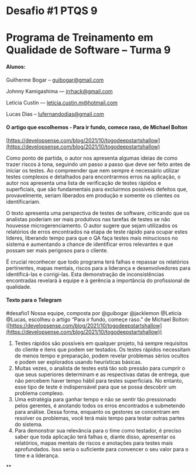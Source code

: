 # Desafio #1 PTQS 9

# Programa de Treinamento em Qualidade de Software – Turma 9

#### Alunos:

Guilherme Bogar – [guibogar@gmail.com](mailto:guibogar@gmail.com)

Johnny Kamigashima — [jrrhack@gmail.com](mailto:jrrhack@gmail.com)

Leticia Custin — [leticia.custin.m@hotmail.com](mailto:leticia.custin.m@hotmail.com)

Lucas Dias – [lufernandodias@gmail.com](mailto:lufernandodias@gmail.com)

#### O artigo que escolhemos - Para ir fundo, comece raso, de Michael Bolton

[https://developsense.com/blog/2021/10/togodeepstartshallow](https://developsense.com/blog/2021/10/togodeepstartshallow)

Como ponto de partida, o autor nos apresenta algumas ideias de como trazer riscos à tona, seguindo um passo a passo que deve ser feito antes de iniciar os testes. Ao compreender que nem sempre é necessário utilizar testes complexos e detalhados para encontrarmos erros na aplicação, o autor nos apresenta uma lista de verificação de testes rápidos e superficiais, que são fundamentais para excluirmos possíveis defeitos que, provavelmente, seriam liberados em produção e somente os clientes os identificariam.

O texto apresenta uma perspectiva de testes de software, criticando que os analistas poderiam ser mais produtivos nas tarefas de testes se não houvesse microgerenciamento. O autor sugere que sejam utilizados os relatórios de erros encontrados na etapa de teste rápido para ocupar estes líderes, liberando tempo para que o QA faça testes mais minuciosos no sistema e aumentando a chance de identificar erros relevantes e que possam ser mais perigosos para o cliente.

É crucial reconhecer que todo programa terá falhas e repassar os relatórios pertinentes, mapas mentais, riscos para a liderança e desenvolvedores para identificá-las e corrigi-las. Esta demonstração de inconsistências encontradas revelará à equipe e à gerência a importância do profissional de qualidade.

#### Texto para o Telegram

\#desafio1 Nossa equipe, composta por @guibogar @jacklemon @Leticia @Lucas, escolheu o artigo “Para ir fundo, começe raso.” de Michael Bolton: ([https://developsense.com/blog/2021/10/togodeepstartshallow](https://developsense.com/blog/2021/10/togodeepstartshallow))

1. Testes rápidos são possíveis em qualquer projeto, há sempre requisitos do cliente e itens que podem ser testados. Os testes rápidos necessitam de menos tempo e preparação, podem revelar problemas sérios ocultos e podem ser explorados usando heurísticas básicas.
2. Muitas vezes, o analista de testes está tão sob pressão para cumprir o que seus superiores determinam e as respectivas datas de entrega, que não percebem haver tempo hábil para testes superficiais. No entanto, esse tipo de teste é indispensável para que se possa descobrir um problema complexo.
3. Uma estratégia para ganhar tempo e não se sentir tão pressionado pelos gerentes, é anotando todos os erros encontrados e submetendo para análise. Dessa forma, enquanto os gestores se concentram em resolver os problemas, você terá mais tempo para testar outras partes do sistema.
4. Para demonstrar sua relevância para o time como testador, é preciso saber que toda aplicação terá falhas e, diante disso, apresentar os relatórios, mapas mentais de riscos e anotações para testes mais aprofundados. Isso seria o suficiente para convencer o seu valor para o time e a liderança.

**

